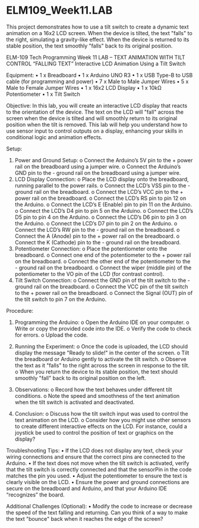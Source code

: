 # ELM109_Week11.LAB
 This project demonstrates how to use a tilt switch to create a dynamic text animation on a 16x2 LCD screen. When the device is tilted, the text "falls" to the right, simulating a gravity-like effect. When the device is returned to its stable position, the text smoothly "falls" back to its original position.

ELM-109 Tech Programming 								             Week 11
LAB – TEXT ANIMATION WITH TILT CONTROL
“FALLING TEXT”
Interactive LCD Animation Using a Tilt Switch

Equipment:
•	1 x Breadboard
•	1 x Arduino UNO R3
•	1 x USB Type-B to USB cable (for programming and power)
•	7 x Male to Male Jumper Wires
•	5 x Male to Female Jumper Wires
•	1 x 16x2 LCD Display
•	1 x 10kΩ Potentiometer
•	1 x Tilt Switch

Objective:
In this lab, you will create an interactive LCD display that reacts to the orientation of the device. The text on the LCD will "fall" across the screen when the device is tilted and will smoothly return to its original position when the tilt is removed. This lab will help you understand how to use sensor input to control outputs on a display, enhancing your skills in conditional logic and animation effects.

Setup:
1.	Power and Ground Setup:
o	Connect the Arduino’s 5V pin to the + power rail on the breadboard using a jumper wire.
o	Connect the Arduino’s GND pin to the - ground rail on the breadboard using a jumper wire.
2.	LCD Display Connection:
o	Place the LCD display onto the breadboard, running parallel to the power rails.
o	Connect the LCD’s VSS pin to the - ground rail on the breadboard.
o	Connect the LCD’s VCC pin to the + power rail on the breadboard.
o	Connect the LCD’s RS pin to pin 12 on the Arduino.
o	Connect the LCD’s E (Enable) pin to pin 11 on the Arduino.
o	Connect the LCD’s D4 pin to pin 5 on the Arduino.
o	Connect the LCD’s D5 pin to pin 4 on the Arduino.
o	Connect the LCD’s D6 pin to pin 3 on the Arduino.
o	Connect the LCD’s D7 pin to pin 2 on the Arduino.
o	Connect the LCD’s RW pin to the - ground rail on the breadboard.
o	Connect the A (Anode) pin to the + power rail on the breadboard.
o	Connect the K (Cathode) pin to the - ground rail on the breadboard.
3.	Potentiometer Connection:
o	Place the potentiometer onto the breadboard.
o	Connect one end of the potentiometer to the + power rail on the breadboard.
o	Connect the other end of the potentiometer to the - ground rail on the breadboard.
o	Connect the wiper (middle pin) of the potentiometer to the VO pin of the LCD (for contrast control).
4.	Tilt Switch Connection:
o	Connect the GND pin of the tilt switch to the - ground rail on the breadboard.
o	Connect the VCC pin of the tilt switch to the + power rail on the breadboard.
o	Connect the Signal (OUT) pin of the tilt switch to pin 7 on the Arduino.

Procedure:
1.	Programming the Arduino:
o	Open the Arduino IDE on your computer.
o	Write or copy the provided code into the IDE.
o	Verify the code to check for errors.
o	Upload the code.
2.	Running the Experiment:
o	Once the code is uploaded, the LCD should display the message "Ready to slide!" in the center of the screen.
o	Tilt the breadboard or Arduino gently to activate the tilt switch.
o	Observe the text as it "falls" to the right across the screen in response to the tilt.
o	When you return the device to its stable position, the text should smoothly "fall" back to its original position on the left.
3.	Observations:
o	Record how the text behaves under different tilt conditions.
o	Note the speed and smoothness of the text animation when the tilt switch is activated and deactivated.

5.	Conclusion:
o	Discuss how the tilt switch input was used to control the text animation on the LCD.
o	Consider how you might use other sensors to create different interactive effects on the LCD. For instance, could a joystick be used to control the position of text or graphics on the display?

Troubleshooting Tips:
•	If the LCD does not display any text, check your wiring connections and ensure that the correct pins are connected to the Arduino.
•	If the text does not move when the tilt switch is activated, verify that the tilt switch is correctly connected and that the sensorPin in the code matches the pin you used.
•	Adjust the potentiometer to ensure the text is clearly visible on the LCD.
•	Ensure the power and ground connections are secure on the breadboard and Arduino, and that your Arduino IDE “recognizes” the board.

Additional Challenges (Optional):
•	Modify the code to increase or decrease the speed of the text falling and returning. Can you think of a way to make the text "bounce" back when it reaches the edge of the screen?

